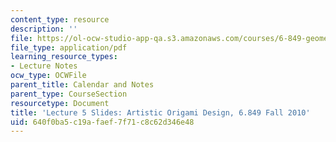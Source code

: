 ```yaml
---
content_type: resource
description: ''
file: https://ol-ocw-studio-app-qa.s3.amazonaws.com/courses/6-849-geometric-folding-algorithms-linkages-origami-polyhedra-fall-2012/640f0ba5c19afaef7f71c8c62d346e48_MIT6_849F12_slidesL05.pdf
file_type: application/pdf
learning_resource_types:
- Lecture Notes
ocw_type: OCWFile
parent_title: Calendar and Notes
parent_type: CourseSection
resourcetype: Document
title: 'Lecture 5 Slides: Artistic Origami Design, 6.849 Fall 2010'
uid: 640f0ba5-c19a-faef-7f71-c8c62d346e48
---
```

